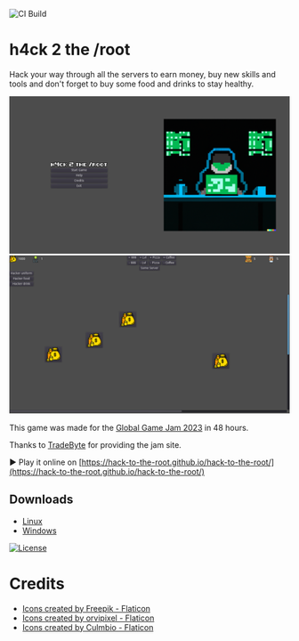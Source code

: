 ![CI Build](https://github.com/hack-to-the-root/hack-to-the-root/actions/workflows/godot-ci.yml/badge.svg)

# h4ck 2 the /root

Hack your way through all the servers to earn money, buy new skills and tools and don't forget to buy some food and drinks to stay healthy.

![](assets/screenshots/menu.png)
![](assets/screenshots/game.png)

This game was made for the [Global Game Jam 2023](https://globalgamejam.org/2023/games/h4ck-2-root-5) in 48 hours.

Thanks to [TradeByte](https://www.tradebyte.com/en) for providing the jam site.

▶ Play it online on [https://hack-to-the-root.github.io/hack-to-the-root/](https://hack-to-the-root.github.io/hack-to-the-root/)

## Downloads
* [Linux](https://hack-to-the-root.github.io/hack-to-the-root/hack-to-the-root.x86_64)
* [Windows](https://hack-to-the-root.github.io/hack-to-the-root/hack-to-the-root.exe)

[![License](https://i.creativecommons.org/l/by-nc-sa/4.0/88x31.png)](https://creativecommons.org/licenses/by-nc-sa/4.0)

# Credits
- [Icons created by Freepik - Flaticon](https://www.flaticon.com/authors/freepik)
- [Icons created by orvipixel - Flaticon](https://www.flaticon.com/authors/orvipixel)
- [Icons created by Culmbio - Flaticon](https://www.flaticon.com/authors/culmbio)

